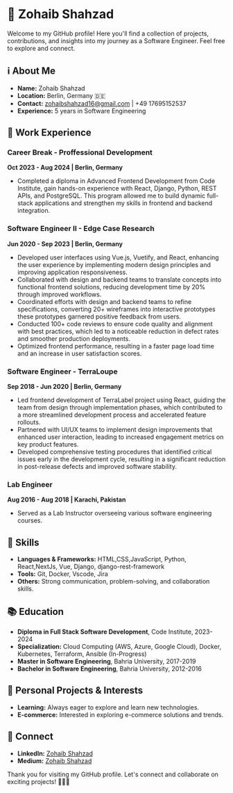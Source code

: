 # 👋 Zohaib Shahzad

Welcome to my GitHub profile! Here you'll find a collection of projects, contributions, and insights into my journey as a Software Engineer. Feel free to explore and connect.

## ℹ️ About Me

- **Name:** Zohaib Shahzad
- **Location:** Berlin, Germany 🇩🇪
- **Contact:** zohaibshahzad16@gmail.com | +49 17695152537
- **Experience:** 5 years in Software Engineering

## 💼 Work Experience

### Career Break - Proffessional Development
**Oct 2023 - Aug 2024 | Berlin, Germany**

- Completed a diploma in Advanced Frontend Development from Code Institute, gain hands-on experience
with React, Django, Python, REST APIs, and PostgreSQL. This program allowed me to build dynamic
full-stack applications and strengthen my skills in frontend and backend integration.

### Software Engineer II - Edge Case Research
**Jun 2020 - Sep 2023 | Berlin, Germany**

- Developed user interfaces using Vue.js, Vuetify, and React, enhancing the user experience by implementing
  modern design principles and improving application responsiveness.
- Collaborated with design and backend teams to translate concepts into functional frontend solutions,
  reducing development time by 20% through improved workflows.
- Coordinated efforts with design and backend teams to refine specifications, converting 20+ wireframes into
  interactive prototypes these prototypes garnered positive feedback from users.
- Conducted 100+ code reviews to ensure code quality and alignment with best practices, which led to a
  noticeable reduction in defect rates and smoother production deployments.
- Optimized frontend performance, resulting in a faster page load time and an increase in user satisfaction
  scores.

### Software Engineer - TerraLoupe
**Sep 2018 - Jun 2020 | Berlin, Germany**

- Led frontend development of TerraLabel project using React, guiding the team from design through
  implementation phases, which contributed to a more streamlined development process and accelerated
  feature rollouts.
- Partnered with UI/UX teams to implement design improvements that enhanced user interaction, leading to
  increased engagement metrics on key product features.
- Developed comprehensive testing procedures that identified critical issues early in the development cycle,
  resulting in a significant reduction in post-release defects and improved software stability.

### Lab Engineer
**Aug 2016 - Aug 2018 | Karachi, Pakistan**
- Served as a Lab Instructor overseeing various software engineering courses.

## 🚀 Skills

- **Languages & Frameworks:** HTML,CSS,JavaScript, Python, React,NextJs, Vue, Django, django-rest-framework
- **Tools:** Git, Docker, Vscode, Jira
- **Others:** Strong communication, problem-solving, and collaboration skills.


## 📚 Education

- **Diploma in Full Stack Software Development**, Code Institute, 2023-2024
- **Specialization:** Cloud Computing (AWS, Azure, Google Cloud), Docker, Kubernetes, Terraform, Ansible (In-Progress)
- **Master in Software Engineering**, Bahria University, 2017-2019
- **Bachelor in Software Engineering**, Bahria University, 2012-2016



## 🌟 Personal Projects & Interests

- **Learning:** Always eager to explore and learn new technologies.
- **E-commerce:** Interested in exploring e-commerce solutions and trends.

## 🔗 Connect

- **LinkedIn:** [Zohaib Shahzad](https://www.linkedin.com/in/zohaibshahzad00/)
- **Medium:** [Zohaib Shahzad](https://medium.com/@zohaibshahzad16)

Thank you for visiting my GitHub profile. Let's connect and collaborate on exciting projects! 👩‍💻🚀
